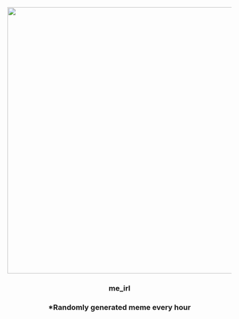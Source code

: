 <p align="center">
        <img src="https://i.redd.it/irv40g7byrm81.jpg" width="600" height="600">
        </p>
        <h3 align="center">me_irl</h3>
        <h3 align="center">*Randomly generated meme every hour</h3>
    
